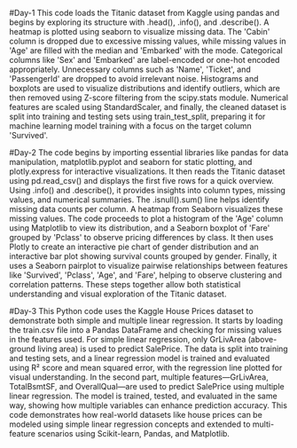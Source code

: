 #Day-1
This code loads the Titanic dataset from Kaggle using pandas and begins by exploring its structure with .head(), .info(), and .describe(). A heatmap is plotted using seaborn to visualize missing data. The 'Cabin' column is dropped due to excessive missing values, while missing values in 'Age' are filled with the median and 'Embarked' with the mode. Categorical columns like 'Sex' and 'Embarked' are label-encoded or one-hot encoded appropriately. Unnecessary columns such as 'Name', 'Ticket', and 'PassengerId' are dropped to avoid irrelevant noise. Histograms and boxplots are used to visualize distributions and identify outliers, which are then removed using Z-score filtering from the scipy.stats module. Numerical features are scaled using StandardScaler, and finally, the cleaned dataset is split into training and testing sets using train_test_split, preparing it for machine learning model training with a focus on the target column 'Survived'.




#Day-2
The code begins by importing essential libraries like pandas for data manipulation, matplotlib.pyplot and seaborn for static plotting, and plotly.express for interactive visualizations. It then reads the Titanic dataset using pd.read_csv() and displays the first five rows for a quick overview. Using .info() and .describe(), it provides insights into column types, missing values, and numerical summaries. The .isnull().sum() line helps identify missing data counts per column. A heatmap from Seaborn visualizes these missing values. The code proceeds to plot a histogram of the 'Age' column using Matplotlib to view its distribution, and a Seaborn boxplot of 'Fare' grouped by 'Pclass' to observe pricing differences by class. It then uses Plotly to create an interactive pie chart of gender distribution and an interactive bar plot showing survival counts grouped by gender. Finally, it uses a Seaborn pairplot to visualize pairwise relationships between features like 'Survived', 'Pclass', 'Age', and 'Fare', helping to observe clustering and correlation patterns. These steps together allow both statistical understanding and visual exploration of the Titanic dataset.



#Day-3
This Python code uses the Kaggle House Prices dataset to demonstrate both simple and multiple linear regression. It starts by loading the train.csv file into a Pandas DataFrame and checking for missing values in the features used. For simple linear regression, only GrLivArea (above-ground living area) is used to predict SalePrice. The data is split into training and testing sets, and a linear regression model is trained and evaluated using R² score and mean squared error, with the regression line plotted for visual understanding. In the second part, multiple features—GrLivArea, TotalBsmtSF, and OverallQual—are used to predict SalePrice using multiple linear regression. The model is trained, tested, and evaluated in the same way, showing how multiple variables can enhance prediction accuracy. This code demonstrates how real-world datasets like house prices can be modeled using simple linear regression concepts and extended to multi-feature scenarios using Scikit-learn, Pandas, and Matplotlib.


